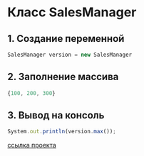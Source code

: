 # **Класс SalesManager**
## 1. Создание переменной 
~~~javascript
SalesManager version = new SalesManager
~~~
## 2. Заполнение массива
~~~javascript
{100, 200, 300}
~~~
## 3. Вывод на консоль
~~~javascript
System.out.println(version.max());
~~~
[ссылка проекта](https://github.com/OlegTitov/DZ-VCS.git)